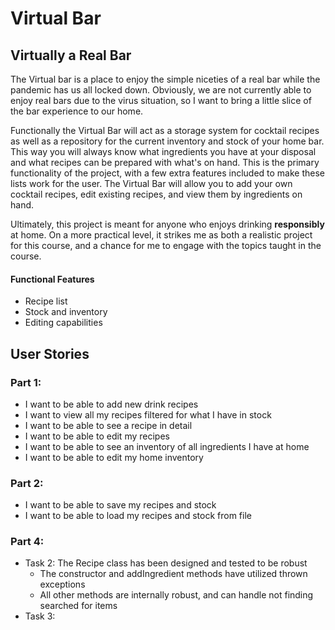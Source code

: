 # Virtual Bar

## Virtually a Real Bar


The Virtual bar is a place to enjoy the simple niceties of a real bar while the pandemic has us all locked down. 
Obviously, we are not currently able to enjoy real bars due to the virus situation, so I want to bring a little slice
of the bar experience to our home. 

Functionally the Virtual Bar will act as a storage system for cocktail recipes as well as a repository for the current 
inventory and stock of your home bar. This way you will always know what ingredients you have at your disposal and what 
recipes can be prepared with what's on hand. This is the primary functionality of the project, with a few extra 
features included to make these lists work for the user. The Virtual Bar will allow you to add your own cocktail 
recipes, edit existing recipes, and view them by ingredients on hand. 

Ultimately, this project is meant for anyone who enjoys drinking **responsibly** at home. On a more practical level, 
it strikes me as both a realistic project for this course, and a chance for me to engage with the topics taught in the 
course. 
 
#### Functional Features
- Recipe list 
- Stock and inventory 
- Editing capabilities 

## User Stories

### Part 1: 
- I want to be able to add new drink recipes
- I want to view all my recipes filtered for what I have in stock
- I want to be able to see a recipe in detail
- I want to be able to edit my recipes
- I want to be able to see an inventory of all ingredients I have at home
- I want to be able to edit my home inventory 

### Part 2:
- I want to be able to save my recipes and stock
- I want to be able to load my recipes and stock from file 

### Part 4:
- Task 2: The Recipe class has been designed and tested to be robust
    - The constructor and addIngredient methods have utilized thrown exceptions 
    - All other methods are internally robust, and can handle not finding searched for items
- Task 3: 